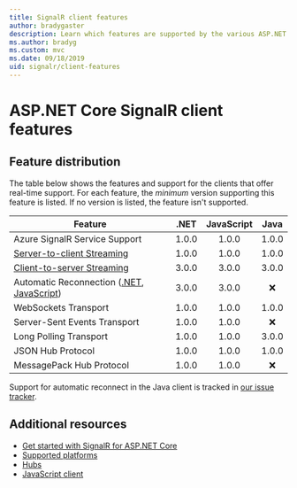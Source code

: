 ```yaml
---
title: SignalR client features
author: bradygaster
description: Learn which features are supported by the various ASP.NET Core SignalR clients.
ms.author: bradyg
ms.custom: mvc
ms.date: 09/18/2019
uid: signalr/client-features
---
```

# ASP.NET Core SignalR client features

## Feature distribution

The table below shows the features and support for the clients that offer real-time support. For each feature, the *minimum* version supporting this feature is listed. If no version is listed, the feature isn't supported.

| Feature | .NET | JavaScript | Java |
| ---- | :-: | :-: | :-: |
| Azure SignalR Service Support |1.0.0|1.0.0|1.0.0|
| [Server-to-client Streaming](xref:signalr/streaming)          |1.0.0|1.0.0|1.0.0|
| [Client-to-server Streaming](xref:signalr/streaming)          |3.0.0|3.0.0|3.0.0|
| Automatic Reconnection ([.NET](/aspnet/core/signalr/dotnet-client?view=aspnetcore-3.0&tabs=visual-studio#handle-lost-connection), [JavaScript](/aspnet/core/signalr/javascript-client?view=aspnetcore-3.0#reconnect-clients))          |3.0.0|3.0.0|❌|
| WebSockets Transport |1.0.0|1.0.0|1.0.0|
| Server-Sent Events Transport |1.0.0|1.0.0|❌|
| Long Polling Transport |1.0.0|1.0.0|3.0.0|
| JSON Hub Protocol |1.0.0|1.0.0|1.0.0|
| MessagePack Hub Protocol |1.0.0|1.0.0|❌|

Support for automatic reconnect in the Java client is tracked in [our issue tracker](https://github.com/aspnet/AspNetCore/issues/8711).

## Additional resources

* [Get started with SignalR for ASP.NET Core](xref:tutorials/signalr)
* [Supported platforms](xref:signalr/supported-platforms)
* [Hubs](xref:signalr/hubs)
* [JavaScript client](xref:signalr/javascript-client)
